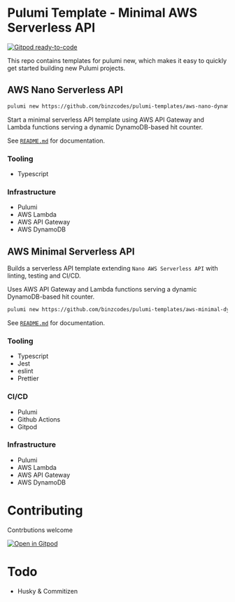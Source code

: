 # Pulumi Template - Minimal AWS Serverless API

[![Gitpod ready-to-code](https://img.shields.io/badge/Gitpod-ready--to--code-908a85?logo=gitpod)](https://gitpod.io/#https://github.com/binzcodes/pulumi-templates)

This repo contains templates for pulumi new, which makes it easy to quickly get started building new Pulumi projects.

## AWS Nano Serverless API

```bash
pulumi new https://github.com/binzcodes/pulumi-templates/aws-nano-dynamo-api-gateway
```

Start a minimal serverless API template using AWS API Gateway and Lambda functions serving a dynamic DynamoDB-based hit counter.

See [`README.md`](aws-nano-dynamo-api-gateway/README.md) for documentation.

### Tooling
- Typescript

### Infrastructure
- Pulumi
- AWS Lambda
- AWS API Gateway
- AWS DynamoDB

## AWS Minimal Serverless API
Builds a serverless API template extending `Nano AWS Serverless API` with linting, testing and CI/CD.

Uses AWS API Gateway and Lambda functions serving a dynamic DynamoDB-based hit counter.

```bash
pulumi new https://github.com/binzcodes/pulumi-templates/aws-minimal-dynamo-api-gateway
```


See [`README.md`](aws-minimal-dynamo-api-gateway/README.md) for documentation.

### Tooling
- Typescript
- Jest
- eslint
- Prettier

### CI/CD
- Pulumi
- Github Actions
- Gitpod

### Infrastructure
- Pulumi
- AWS Lambda
- AWS API Gateway
- AWS DynamoDB

# Contributing

Contrbutions welcome

[![Open in Gitpod](https://gitpod.io/button/open-in-gitpod.svg)](https://gitpod.io/#https://github.com/binzcodes/pulumi-templates)

# Todo

- Husky & Commitizen
